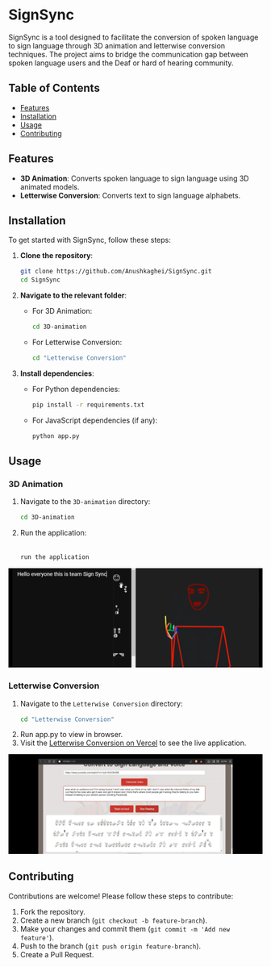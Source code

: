 # SignSync

SignSync is a tool designed to facilitate the conversion of spoken language to sign language through 3D animation and letterwise conversion techniques. The project aims to bridge the communication gap between spoken language users and the Deaf or hard of hearing community.

## Table of Contents

- [Features](#features)
- [Installation](#installation)
- [Usage](#usage)
- [Contributing](#contributing)

## Features

- **3D Animation**: Converts spoken language to sign language using 3D animated models.
- **Letterwise Conversion**: Converts text to sign language alphabets.

## Installation

To get started with SignSync, follow these steps:

1. **Clone the repository**:
    ```bash
    git clone https://github.com/Anushkaghei/SignSync.git
    cd SignSync
    ```

2. **Navigate to the relevant folder**:
    - For 3D Animation:
      ```bash
      cd 3D-animation
      ```
    - For Letterwise Conversion:
      ```bash
      cd "Letterwise Conversion"
      ```

3. **Install dependencies**:
    - For Python dependencies:
      ```bash
      pip install -r requirements.txt
      ```
    - For JavaScript dependencies (if any):
      ```bash
      python app.py
      ```

## Usage

### 3D Animation

1. Navigate to the `3D-animation` directory:
    ```bash
    cd 3D-animation
    ```
2. Run the application:
    ```bash
    
   run the application
    ```


![3D Animation Interface](3d-animation-image.png)

### Letterwise Conversion

1. Navigate to the `Letterwise Conversion` directory:
    ```bash
    cd "Letterwise Conversion"
    ```
2. Run app.py to view in browser. 
3. Visit the [Letterwise Conversion on Vercel](https://sign-sync.vercel.app/) to see the live application.

![Letterwise Conversion Interface](letterwise-conversion-image.png)

## Contributing

Contributions are welcome! Please follow these steps to contribute:

1. Fork the repository.
2. Create a new branch (`git checkout -b feature-branch`).
3. Make your changes and commit them (`git commit -m 'Add new feature'`).
4. Push to the branch (`git push origin feature-branch`).
5. Create a Pull Request.
